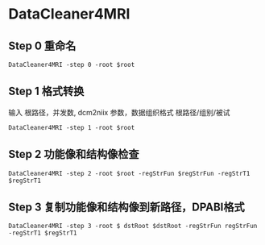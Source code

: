 # DataCleaner4MRI

## Step 0 重命名
```
DataCleaner4MRI -step 0 -root $root
```
## Step 1 格式转换
输入 根路径，并发数, dcm2niix 参数，数据组织格式 根路径/组别/被试
```
DataCleaner4MRI -step 1 -root $root
```
## Step 2 功能像和结构像检查
```
DataCleaner4MRI -step 2 -root $root -regStrFun $regStrFun -regStrT1 $regStrT1
```
## Step 3 复制功能像和结构像到新路径，DPABI格式
```
DataCleaner4MRI -step 3 -root $ dstRoot $dstRoot -regStrFun regStrFun -regStrT1 $regStrT1
```